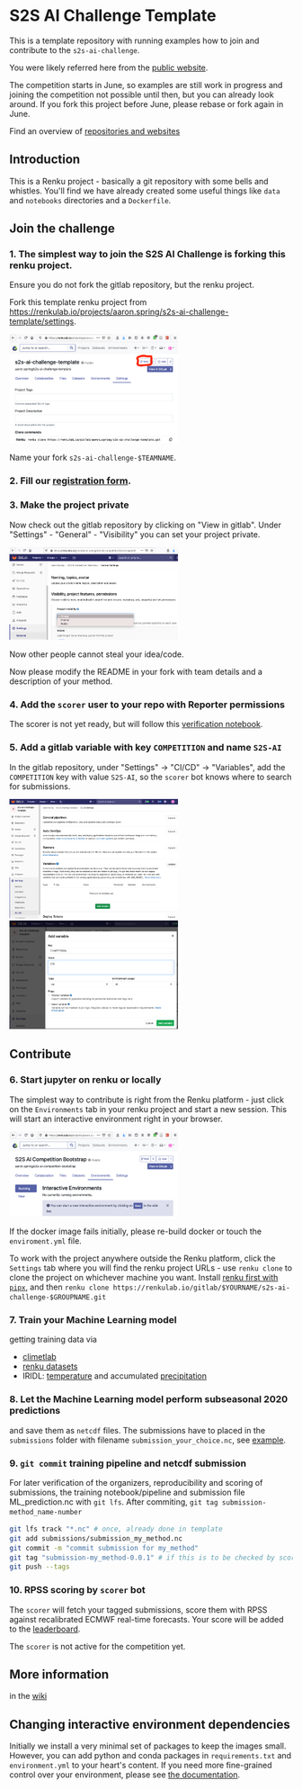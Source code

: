 # S2S AI Challenge Template

This is a template repository with running examples how to join and contribute to
the `s2s-ai-challenge`.

You were likely referred here from the [public website](https://s2s-ai-challenge.github.io/).

The competition starts in June, so examples are still work in progress
and joining the competition not possible until then, but you can already look around.
If you fork this project before June, please rebase or fork again in June.

Find an overview of [repositories and websites](https://renkulab.io/gitlab/aaron.spring/s2s-ai-challenge/-/wikis/Flow-of-information:-Where-do-I-find-what%3F)

## Introduction

This is a Renku project - basically a git repository with some
bells and whistles. You'll find we have already created some
useful things like `data` and `notebooks` directories and
a `Dockerfile`.

## Join the challenge

### 1. The simplest way to join the S2S AI Challenge is forking this renku project.
Ensure you do not fork the gitlab repository, but the renku project.

Fork this template renku project from https://renkulab.io/projects/aaron.spring/s2s-ai-challenge-template/settings.

<img src="docs/screenshots/fork_renku.png" width="300">

Name your fork `s2s-ai-challenge-$TEAMNAME`.

### 2. Fill our [registration form](https://docs.google.com/forms/d/1KEnATjaLOtV-o4N8PLinPXYnpba7egKsCCH_efriCb4).

### 3. Make the project private

Now check out the gitlab repository by clicking on "View in gitlab".
Under "Settings" - "General" - "Visibility" you can set your project private.

<img src="docs/screenshots/gitlab_visibility.png" width="300">

Now other people cannot steal your idea/code.

Now please modify the README in your fork with team details and a
description of your method.

### 4. Add the `scorer` user to your repo with Reporter permissions
The scorer is not yet ready, but will follow this [verification notebook](https://renkulab.io/gitlab/aaron.spring/s2s-ai-competition-bootstrap/-/blob/master/notebooks/verification_RPSS.ipynb).

### 5. Add a gitlab variable with key `COMPETITION` and name `S2S-AI`
In the gitlab repository, under "Settings" -> "CI/CD" -> "Variables", add the
`COMPETITION` key with value `S2S-AI`, so the `scorer` bot knows where to search
for submissions.

<img src="docs/screenshots/gitlab_variables.png" width="300">
<img src="docs/screenshots/gitlab_add_variable.png" width="300">

## Contribute

### 6. Start jupyter on renku or locally
The simplest way to contribute is right from the Renku platform - 
just click on the `Environments` tab in your renku project and start a new session.
This will start an interactive environment right in your browser.

<img src="docs/screenshots/renku_start_env.png" width="300">

If the docker image fails initially, please re-build docker or touch the `enviroment.yml` file.

To work with the project anywhere outside the Renku platform,
click the `Settings` tab where you will find the
renku project URLs - use `renku clone` to clone the project on whichever machine you want.
Install [renku first with `pipx`](https://renku-python.readthedocs.io/en/latest/installation.html),
and then `renku clone https://renkulab.io/gitlab/$YOURNAME/s2s-ai-challenge-$GROUPNAME.git`

### 7. Train your Machine Learning model
getting training data via 
- [climetlab](https://github.com/ecmwf-lab/climetlab-s2s-ai-challenge)
- [renku datasets](https://renku.readthedocs.io/en/stable/user/data.html)
- IRIDL: [temperature](http://iridl.ldeo.columbia.edu/SOURCES/.NOAA/.NCEP/.CPC/.temperature/.daily/) and accumulated [precipitation](http://iridl.ldeo.columbia.edu/SOURCES/.NOAA/.NCEP/.CPC/.UNIFIED_PRCP/.GAUGE_BASED/.GLOBAL/.v1p0/.extREALTIME/.rain)

### 8. Let the Machine Learning model perform subseasonal 2020 predictions
and save them as `netcdf` files.
The submissions have to placed in the `submissions` folder with filename `submission_your_choice.nc`,
see [example](https://renkulab.io/gitlab/aaron.spring/s2s-ai-competition-bootstrap/-/blob/master/submissions/submission_rb_prediction_2020.nc).

### 9. `git commit` training pipeline and netcdf submission
For later verification of the organizers, reproducibility and scoring of submissions,
the training notebook/pipeline and submission file ML_prediction.nc with `git lfs`.
After commiting, `git tag submission-method_name-number`
```bash
git lfs track "*.nc" # once, already done in template
git add submissions/submission_my_method.nc
git commit -m "commit submission for my_method"
git tag "submission-my_method-0.0.1" # if this is to be checked by scorer
git push --tags
```

### 10. RPSS scoring by `scorer` bot
The `scorer` will fetch your tagged submissions, score them with RPSS against recalibrated ECMWF real-time forecasts.
Your score will be added to the [leaderboard](https://s2s-ai-challenge.github.io/#leaderboard).

The `scorer` is not active for the competition yet.

## More information
in the [wiki](https://renkulab.io/gitlab/aaron.spring/s2s-ai-challenge-template/-/wikis/Home)

## Changing interactive environment dependencies

Initially we install a very minimal set of packages to keep the images small.
However, you can add python and conda packages in `requirements.txt` and
`environment.yml` to your heart's content. If you need more fine-grained
control over your environment, please see [the documentation](https://renku.readthedocs.io/en/latest/user/advanced_interfaces.html#dockerfile-modifications).

